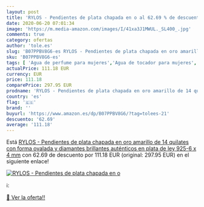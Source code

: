 ```yaml
---
layout: post
title: 'RYLOS - Pendientes de plata chapada en o al 62.69 % de descuento'
date: 2020-06-20 07:01:34
image: 'https://m.media-amazon.com/images/I/41xa3J1MWUL._SL400_.jpg'
comments: true
category: ofertas
author: 'tole.es'
slug: 'B07PPBV8G6-es RYLOS - Pendientes de plata chapada en oro amarillo de 14...'
sku: 'B07PPBV8G6-es'
tags: [ 'Agua de perfume para mujeres','Agua de tocador para mujeres','Almacenaje de adornos festivos','Almacenamiento y organización','Belleza','Fragancias para mujeres','Hogar y cocina','Instrumentos de percusión para niños','Instrumentos musicales para niños','Juguetes','Juguetes electrónicos','Juguetes y juegos','Perfumes y fragancias','Productos para el cuidado de la piel','Sets y juegos para el cuidado de la piel','Videojuegos para niños','de','ley','plata', ]
actualPrice: 111.18 EUR
currency: EUR
price: 111.18
comparePrice: 297.95 EUR
prodname: 'RYLOS - Pendientes de plata chapada en oro amarillo de 14 quilates con forma ovalada y diamantes brillantes auténticos en plata de ley 925-6 x 4 mm'
country: 'es'
flag: '🇪🇸'
brand: ''
buyurl: 'https://www.amazon.es/dp/B07PPBV8G6/?tag=tolees-21'
descuento: '62.69'
average: '111.18'
---
```


Está [RYLOS - Pendientes de plata chapada en oro amarillo de 14 quilates con forma ovalada y diamantes brillantes auténticos en plata de ley 925-6 x 4 mm](https://www.amazon.es/dp/B07PPBV8G6/?tag=tolees-21) con 62.69 de descuento por 111.18 EUR (original: 297.95 EUR) en el siguiente enlace!

[![RYLOS - Pendientes de plata chapada en o](https://m.media-amazon.com/images/I/41xa3J1MWUL._SL400_.jpg)](https://www.amazon.es/dp/B07PPBV8G6/?tag=tolees-21)

ℹ️:


[🛒 Ver la oferta!!](https://www.amazon.es/dp/B07PPBV8G6/?tag=tolees-21)
